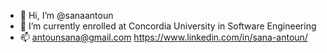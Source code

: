 - 👋 Hi, I’m @sanaantoun
- 🌱 I’m currently enrolled at Concordia University in Software Engineering
- 📫 antounsana@gmail.com https://www.linkedin.com/in/sana-antoun/

<!---
sanaantoun/sanaantoun is a ✨ special ✨ repository because its `README.md` (this file) appears on your GitHub profile.
You can click the Preview link to take a look at your changes.
--->
